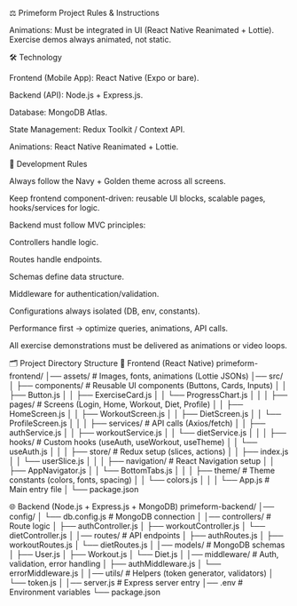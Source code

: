 ⚖️ Primeform Project Rules & Instructions




Animations: Must be integrated in UI (React Native Reanimated + Lottie). Exercise demos always animated, not static.

🛠️ Technology

Frontend (Mobile App): React Native (Expo or bare).

Backend (API): Node.js + Express.js.

Database: MongoDB Atlas.

State Management: Redux Toolkit / Context API.

Animations: React Native Reanimated + Lottie.

📐 Development Rules

Always follow the Navy + Golden theme across all screens.

Keep frontend component-driven: reusable UI blocks, scalable pages, hooks/services for logic.

Backend must follow MVC principles:

Controllers handle logic.

Routes handle endpoints.

Schemas define data structure.

Middleware for authentication/validation.

Configurations always isolated (DB, env, constants).

Performance first → optimize queries, animations, API calls.

All exercise demonstrations must be delivered as animations or video loops.

🗂️ Project Directory Structure
📱 Frontend (React Native)
primeform-frontend/
│── assets/               # Images, fonts, animations (Lottie JSONs)
│── src/
│   ├── components/       # Reusable UI components (Buttons, Cards, Inputs)
│   │    ├── Button.js
│   │    ├── ExerciseCard.js
│   │    └── ProgressChart.js
│   │
│   ├── pages/            # Screens (Login, Home, Workout, Diet, Profile)
│   │    ├── HomeScreen.js
│   │    ├── WorkoutScreen.js
│   │    ├── DietScreen.js
│   │    └── ProfileScreen.js
│   │
│   ├── services/         # API calls (Axios/fetch)
│   │    ├── authService.js
│   │    ├── workoutService.js
│   │    └── dietService.js
│   │
│   ├── hooks/            # Custom hooks (useAuth, useWorkout, useTheme)
│   │    └── useAuth.js
│   │
│   ├── store/            # Redux setup (slices, actions)
│   │    ├── index.js
│   │    └── userSlice.js
│   │
│   ├── navigation/       # React Navigation setup
│   │    ├── AppNavigator.js
│   │    └── BottomTabs.js
│   │
│   ├── theme/            # Theme constants (colors, fonts, spacing)
│   │    └── colors.js
│   │
│   └── App.js            # Main entry file
│
└── package.json

🌐 Backend (Node.js + Express.js + MongoDB)
primeform-backend/
│── config/
│   └── db.config.js        # MongoDB connection
│
│── controllers/            # Route logic
│   ├── authController.js
│   ├── workoutController.js
│   └── dietController.js
│
│── routes/                 # API endpoints
│   ├── authRoutes.js
│   ├── workoutRoutes.js
│   └── dietRoutes.js
│
│── models/                 # MongoDB schemas
│   ├── User.js
│   ├── Workout.js
│   └── Diet.js
│
│── middleware/             # Auth, validation, error handling
│   ├── authMiddleware.js
│   └── errorMiddleware.js
│
│── utils/                  # Helpers (token generator, validators)
│   └── token.js
│
│── server.js               # Express server entry
│── .env                    # Environment variables
└── package.json

